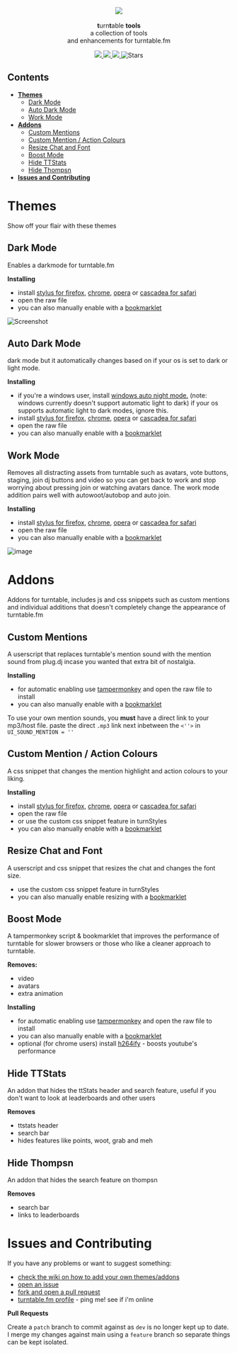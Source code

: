 <p align="center">
    <img src="https://s3.amazonaws.com/assets.turntable.fm/images/index/logo.png" />
    <br>
    <br><b>t</b>urn<b>t</b>able <b>tools</b>
    <br>a collection of tools
    <br> and enhancements for turntable.fm</br>
</p>

<p align="center">
    <a alt="Commit activity for ttTools" href="https://GitHub.com/fluteds/tttools/graphs/commit-activity">
        <img src="https://img.shields.io/badge/Maintained%3F-yes-gold.svg?style=flat-square" />
    </a>
    <a alt="How to make a pull request" href="http://makeapullrequest.com">
        <img src="https://img.shields.io/badge/PRs-welcome-gold.svg?style=flat-square" />
    </a>
    <a alt="MIT License" href="https://lbesson.mit-license.org/">
        <img src="https://img.shields.io/badge/License-MIT-gold.svg?style=flat-square" />
    </a>
    <img alt="Stars" src="https://img.shields.io/github/stars/fluteds?color=gold&style=flat-square">
    </a>
</p>

## **Contents**

- [**Themes**](#themes)
  - [Dark Mode](#dark-mode)
  - [Auto Dark Mode](#auto-dark-mode)
  - [Work Mode](#work-mode)
- [**Addons**](#addons)
  - [Custom Mentions](#custom-mentions)
  - [Custom Mention / Action Colours](#custom-mention--action-colours)
  - [Resize Chat and Font](#resize-chat-and-font)
  - [Boost Mode](#boost-mode)
  - [Hide TTStats](#hide-ttstats)
  - [Hide Thompsn](#hide-thompsn)
- [**Issues and Contributing**](#issues-and-contributing)

# **Themes**

Show off your flair with these themes

## Dark Mode

Enables a darkmode for turntable.fm

**Installing**

- install [stylus for firefox](https://addons.mozilla.org/en-US/firefox/addon/styl-us/), [chrome](https://chrome.google.com/webstore/detail/stylus/clngdbkpkpeebahjckkjfobafhncgmne), [opera](https://addons.opera.com/en-gb/extensions/details/stylus/) or [cascadea for safari](https://cascadea.app/)
- open the raw file
- you can also manually enable with a [bookmarklet](https://fluteds.github.io/tttools/)

![Screenshot](https://user-images.githubusercontent.com/34608301/111393018-b6d8ea80-86af-11eb-87b3-b366abec39b2.png)

## Auto Dark Mode

dark mode but it automatically changes based on if your os is set to dark or light mode.

**Installing**

- if you're a windows user, install [windows auto night mode.](https://github.com/Armin2208/Windows-Auto-Night-Mode/releases/tag/3.0) (note: windows currently doesn't support automatic light to dark) if your os supports automatic light to dark modes, ignore this.
- install [stylus for firefox](https://addons.mozilla.org/en-US/firefox/addon/styl-us/), [chrome](https://chrome.google.com/webstore/detail/stylus/clngdbkpkpeebahjckkjfobafhncgmne), [opera](https://addons.opera.com/en-gb/extensions/details/stylus/) or [cascadea for safari](https://cascadea.app/)
- open the raw file
- you can also manually enable with a [bookmarklet](https://fluteds.github.io/tttools/)

## Work Mode

Removes all distracting assets from turntable such as avatars, vote buttons, staging, join dj buttons and video so you can get back to work and stop worrying about pressing join or watching avatars dance. The work mode addition pairs well with autowoot/autobop and auto join.

**Installing**

- install [stylus for firefox](https://addons.mozilla.org/en-US/firefox/addon/styl-us/), [chrome](https://chrome.google.com/webstore/detail/stylus/clngdbkpkpeebahjckkjfobafhncgmne), [opera](https://addons.opera.com/en-gb/extensions/details/stylus/) or [cascadea for safari](https://cascadea.app/)
- open the raw file
- you can also manually enable with a [bookmarklet](https://fluteds.github.io/tttools/)

![image](https://cdn.discordapp.com/attachments/821424398342553670/823305995009785946/unknown.png)

# **Addons**

Addons for turntable, includes js and css snippets such as custom mentions and individual additions that doesn't completely change the appearance of turntable.fm

## Custom Mentions

A userscript that replaces turntable's mention sound with the mention sound from plug.dj incase you wanted that extra bit of nostalgia.

**Installing**

- for automatic enabling use [tampermonkey](https://chrome.google.com/webstore/detail/tampermonkey/dhdgffkkebhmkfjojejmpbldmpobfkfo) and open the raw file to install
- you can also manually enable with a [bookmarklet](https://fluteds.github.io/tttools/)

To use your own mention sounds, you **must** have a direct link to your mp3/host file. paste the direct `.mp3` link next inbetween the `<''>` in `UI_SOUND_MENTION = ''`

## Custom Mention / Action Colours

A css snippet that changes the mention highlight and action colours to your liking.

**Installing**

- install [stylus for firefox](https://addons.mozilla.org/en-US/firefox/addon/styl-us/), [chrome](https://chrome.google.com/webstore/detail/stylus/clngdbkpkpeebahjckkjfobafhncgmne), [opera](https://addons.opera.com/en-gb/extensions/details/stylus/) or [cascadea for safari](https://cascadea.app/)
- open the raw file
- or use the custom css snippet feature in turnStyles
- you can also manually enable with a [bookmarklet](https://fluteds.github.io/tttools/)

## Resize Chat and Font

A userscript and css snippet that resizes the chat and changes the font size.

- use the custom css snippet feature in turnStyles
- you can also manually enable resizing with a [bookmarklet](https://fluteds.github.io/tttools/)

## Boost Mode

A tampermonkey script & bookmarklet that improves the performance of turntable for slower browsers or those who like a cleaner approach to turntable.

**Removes:**

- video
- avatars
- extra animation

**Installing**

- for automatic enabling use [tampermonkey](https://chrome.google.com/webstore/detail/tampermonkey/dhdgffkkebhmkfjojejmpbldmpobfkfo) and open the raw file to install
- you can also manually enable with a [bookmarklet](https://fluteds.github.io/tttools/)
- optional (for chrome users) install [h264ify](https://chrome.google.com/webstore/detail/h264ify/aleakchihdccplidncghkekgioiakgal) - boosts youtube's performance

## Hide TTStats

An addon that hides the ttStats header and search feature, useful if you don't want to look at leaderboards and other users

**Removes**

- ttstats header
- search bar
- hides features like points, woot, grab and meh

## Hide Thompsn

An addon that hides the search feature on thompsn

**Removes**

- search bar
- links to leaderboards

# **Issues and Contributing**

If you have any problems or want to suggest something:

- [check the wiki on how to add your own themes/addons](https://github.com/fluteds/tttools/wiki)
- [open an issue](https://github.com/fluteds/tttools/issues?q=is%3Aissue+is%3Aopen+sort%3Aupdated-desc)
- [fork and open a pull request](http://makeapullrequest.com)
- [turntable.fm profile](https://ttstats.pinnacleofdestruction.net/user/6048fa3647b5e3001a8f7869) - ping me! see if i'm online

**Pull Requests**

Create a `patch` branch to commit against as `dev` is no longer kept up to date. I merge my changes against main using a `feature` branch so separate things can be kept isolated.
